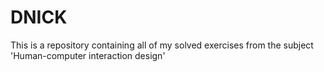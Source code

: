 # DNICK
This is a repository containing all of my solved exercises from the subject 'Human-computer interaction design'
